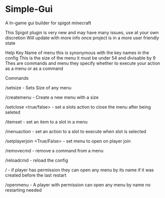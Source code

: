 # Simple-Gui
A In-game gui builder for spigot minecraft

This Spigot plugin is very new and may have many issues, use at your own discretion
Will update with more info once project is in a more user friendly state

Help Key
<Menu-Name> Name of menu this is synonymous with the key names in the config
<Size> This is the size of the menu it must be under 54 and divisable by 9
<ActionType> Thes are commands and menu they specify whether to execute your action as a menu or as a command
  
Commands

/setsize <Menu-Name> <Size> - Sets Size of any menu

/createmenu <Menu-Name> <Size> - Create a new menu with a size

/setclose <Menu-Name> <true/false> - set a slots action to close the menu after being seleted

/itemset <Menu-Name> <Slot> - set an item to a slot in a menu

/menuaction <Menu-Name> <Slot> <ActionType> <Action> - set an action to a slot to execute when slot is selected
  
/setplayerjoin <Menu-Name> <True/False> - set menu to open on player join
  
/removecmd <Menu-Name> <Slot> - remove a command from a menu
  
/reloadcmd - reload the config

/<Menu-Name> - if player has permission they can open any menu by its name if it was created before the last restart 

/openmenu <Menu-Name> - A player with permission can open any menu by name no restarting needed
